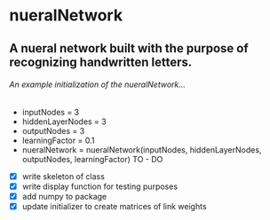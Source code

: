 # nueralNetwork
## A nueral network built with the purpose of recognizing handwritten letters.
###### An example initialization of the nueralNetwork...
- inputNodes = 3
- hiddenLayerNodes = 3
- outputNodes = 3
- learningFactor = 0.1
- nueralNetwork = nueralNetwork(inputNodes, hiddenLayerNodes, outputNodes, learningFactor)
TO - DO
- [x] write skeleton of class
- [x] write display function for testing purposes
- [x] add numpy to package
- [x] update initializer to create matrices of link weights
